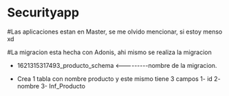 # Securityapp

#Las aplicaciones estan en Master, se me olvido mencionar, si estoy menso xd


#La migracion esta hecha con Adonis, ahi mismo se realiza la migracion
  - 1621315317493_producto_schema <---------nombre de la migracion.
  * Crea 1 tabla con nombre producto y este mismo tiene 3 campos 
   1- id 
   2- nombre
   3- Inf_Producto
  
